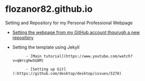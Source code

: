 # flozanor82.github.io   

Setting and Repository for my Personal Professional Webpage

- [Setting the webpage from my GitHub account thourugh a new repository](https://pages.github.com/)

- Setting the template using Jekyll

            - [Main tutorial](https://www.youtube.com/watch?v=qWrcgHwSG8M)
            
            - [Setting up Git](:https://github.com/desktop/desktop/issues/5278)
  
